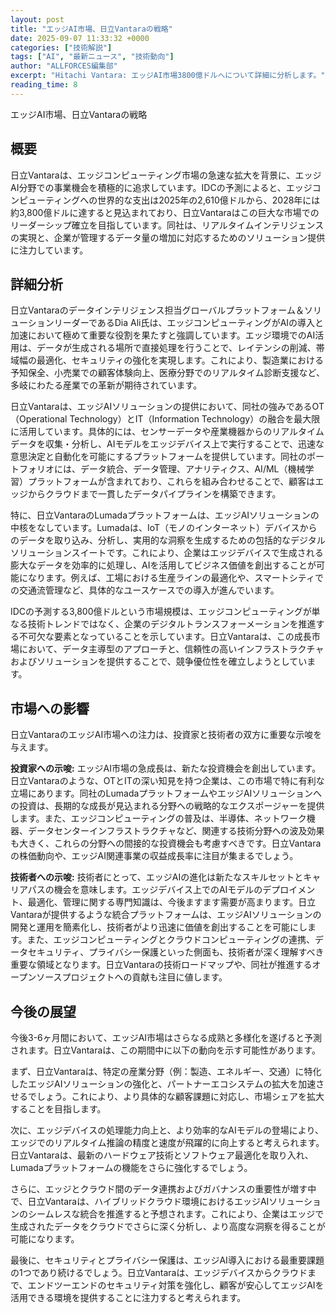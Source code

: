 ```yaml
---
layout: post
title: "エッジAI市場、日立Vantaraの戦略"
date: 2025-09-07 11:33:32 +0000
categories: ["技術解説"]
tags: ["AI", "最新ニュース", "技術動向"]
author: "ALLFORCES編集部"
excerpt: "Hitachi Vantara: エッジAI市場3800億ドルへについて詳細に分析します。"
reading_time: 8
---
```


エッジAI市場、日立Vantaraの戦略

## 概要
日立Vantaraは、エッジコンピューティング市場の急速な拡大を背景に、エッジAI分野での事業機会を積極的に追求しています。IDCの予測によると、エッジコンピューティングへの世界的な支出は2025年の2,610億ドルから、2028年には約3,800億ドルに達すると見込まれており、日立Vantaraはこの巨大な市場でのリーダーシップ確立を目指しています。同社は、リアルタイムインテリジェンスの実現と、企業が管理するデータ量の増加に対応するためのソリューション提供に注力しています。

## 詳細分析
日立Vantaraのデータインテリジェンス担当グローバルプラットフォーム＆ソリューションリーダーであるDia Ali氏は、エッジコンピューティングがAIの導入と加速において極めて重要な役割を果たすと強調しています。エッジ環境でのAI活用は、データが生成される場所で直接処理を行うことで、レイテンシの削減、帯域幅の最適化、セキュリティの強化を実現します。これにより、製造業における予知保全、小売業での顧客体験向上、医療分野でのリアルタイム診断支援など、多岐にわたる産業での革新が期待されています。

日立Vantaraは、エッジAIソリューションの提供において、同社の強みであるOT（Operational Technology）とIT（Information Technology）の融合を最大限に活用しています。具体的には、センサーデータや産業機器からのリアルタイムデータを収集・分析し、AIモデルをエッジデバイス上で実行することで、迅速な意思決定と自動化を可能にするプラットフォームを提供しています。同社のポートフォリオには、データ統合、データ管理、アナリティクス、AI/ML（機械学習）プラットフォームが含まれており、これらを組み合わせることで、顧客はエッジからクラウドまで一貫したデータパイプラインを構築できます。

特に、日立VantaraのLumadaプラットフォームは、エッジAIソリューションの中核をなしています。Lumadaは、IoT（モノのインターネット）デバイスからのデータを取り込み、分析し、実用的な洞察を生成するための包括的なデジタルソリューションスイートです。これにより、企業はエッジデバイスで生成される膨大なデータを効率的に処理し、AIを活用してビジネス価値を創出することが可能になります。例えば、工場における生産ラインの最適化や、スマートシティでの交通流管理など、具体的なユースケースでの導入が進んでいます。

IDCの予測する3,800億ドルという市場規模は、エッジコンピューティングが単なる技術トレンドではなく、企業のデジタルトランスフォーメーションを推進する不可欠な要素となっていることを示しています。日立Vantaraは、この成長市場において、データ主導型のアプローチと、信頼性の高いインフラストラクチャおよびソリューションを提供することで、競争優位性を確立しようとしています。

## 市場への影響
日立VantaraのエッジAI市場への注力は、投資家と技術者の双方に重要な示唆を与えます。

**投資家への示唆:**
エッジAI市場の急成長は、新たな投資機会を創出しています。日立Vantaraのような、OTとITの深い知見を持つ企業は、この市場で特に有利な立場にあります。同社のLumadaプラットフォームやエッジAIソリューションへの投資は、長期的な成長が見込まれる分野への戦略的なエクスポージャーを提供します。また、エッジコンピューティングの普及は、半導体、ネットワーク機器、データセンターインフラストラクチャなど、関連する技術分野への波及効果も大きく、これらの分野への間接的な投資機会も考慮すべきです。日立Vantaraの株価動向や、エッジAI関連事業の収益成長率に注目が集まるでしょう。

**技術者への示唆:**
技術者にとって、エッジAIの進化は新たなスキルセットとキャリアパスの機会を意味します。エッジデバイス上でのAIモデルのデプロイメント、最適化、管理に関する専門知識は、今後ますます需要が高まります。日立Vantaraが提供するような統合プラットフォームは、エッジAIソリューションの開発と運用を簡素化し、技術者がより迅速に価値を創出することを可能にします。また、エッジコンピューティングとクラウドコンピューティングの連携、データセキュリティ、プライバシー保護といった側面も、技術者が深く理解すべき重要な領域となります。日立Vantaraの技術ロードマップや、同社が推進するオープンソースプロジェクトへの貢献も注目に値します。

## 今後の展望
今後3-6ヶ月間において、エッジAI市場はさらなる成熟と多様化を遂げると予測されます。日立Vantaraは、この期間中に以下の動向を示す可能性があります。

まず、日立Vantaraは、特定の産業分野（例：製造、エネルギー、交通）に特化したエッジAIソリューションの強化と、パートナーエコシステムの拡大を加速させるでしょう。これにより、より具体的な顧客課題に対応し、市場シェアを拡大することを目指します。

次に、エッジデバイスの処理能力向上と、より効率的なAIモデルの登場により、エッジでのリアルタイム推論の精度と速度が飛躍的に向上すると考えられます。日立Vantaraは、最新のハードウェア技術とソフトウェア最適化を取り入れ、Lumadaプラットフォームの機能をさらに強化するでしょう。

さらに、エッジとクラウド間のデータ連携およびガバナンスの重要性が増す中で、日立Vantaraは、ハイブリッドクラウド環境におけるエッジAIソリューションのシームレスな統合を推進すると予想されます。これにより、企業はエッジで生成されたデータをクラウドでさらに深く分析し、より高度な洞察を得ることが可能になります。

最後に、セキュリティとプライバシー保護は、エッジAI導入における最重要課題の1つであり続けるでしょう。日立Vantaraは、エッジデバイスからクラウドまで、エンドツーエンドのセキュリティ対策を強化し、顧客が安心してエッジAIを活用できる環境を提供することに注力すると考えられます。

